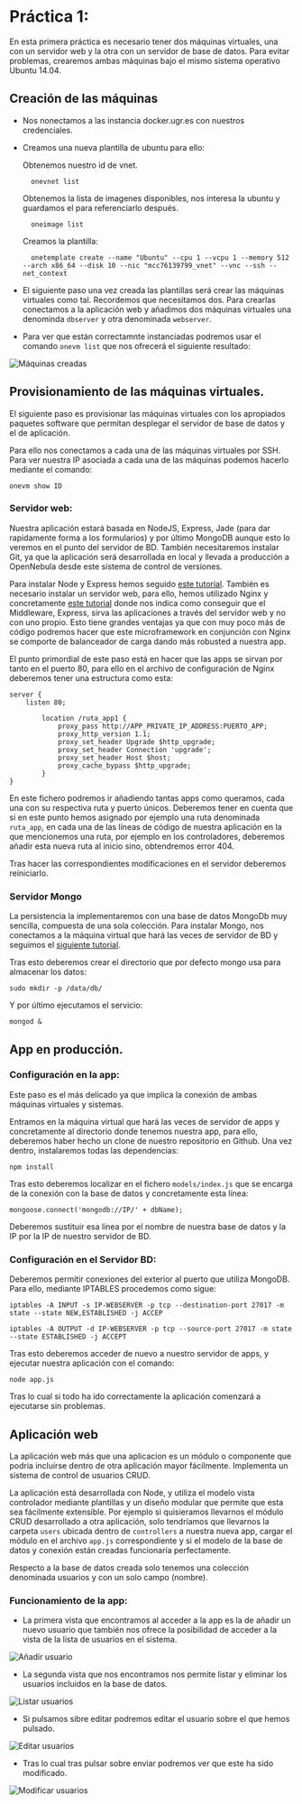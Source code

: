 # Práctica 1:

En esta primera práctica es necesario tener dos máquinas virtuales, una con un servidor web y la otra con un servidor de base de datos. Para evitar problemas, crearemos ambas máquinas bajo el mismo sistema operativo Ubuntu 14.04. 

## Creación de las máquinas

* Nos nonectamos a las instancia docker.ugr.es con nuestros credenciales. 

* Creamos una nueva plantilla de ubuntu para ello:

	Obtenemos nuestro id de vnet. 
	
		onevnet list
	
	Obtenemos la lista de imagenes disponibles, nos interesa la ubuntu y guardamos el <ID> para referenciarlo después. 
	
		oneimage list
	
	Creamos la plantilla:
	
		onetemplate create --name "Ubuntu" --cpu 1 --vcpu 1 --memory 512 --arch x86_64 --disk 10 --nic "mcc76139799_vnet" --vnc --ssh --net_context
		
*	El siguiente paso una vez creada las plantillas será crear las máquinas virtuales como tal. Recordemos que necesitamos dos. Para crearlas conectamos a la aplicación web y añadimos dos máquinas virtuales una denominda ``dbserver`` y otra denominada ``webserver``.
* Para ver que están correctamnte instanciadas podremos usar el comando ``onevm list`` que nos ofrecerá el siguiente resultado:

![Máquinas creadas](images/1.png "MV creadas y corriendo")



## Provisionamiento de las máquinas virtuales. 

El siguiente paso es provisionar las máquinas virtuales con los apropiados paquetes software que permitan desplegar el servidor de base de datos y el de aplicación. 

Para ello nos conectamos a cada una de las máquinas virtuales por SSH. Para ver nuestra IP asociada a cada una de las máquinas podemos hacerlo mediante el comando: 

	onevm show ID

### Servidor web:

Nuestra aplicación estará basada en NodeJS, Express, Jade (para dar rapidamente forma a los formularios) y por último MongoDB aunque esto lo veremos en el punto del servidor de BD. También necesitaremos instalar Git, ya  que la aplicación será desarrollada en local y llevada a producción a OpenNebula desde este sistema de control de versiones. 

Para instalar Node y Express hemos seguido [este tutorial](https://www.vultr.com/docs/installing-node-js-and-express). También es necesario instalar un servidor web, para ello, hemos utilizado Nginx y concretamente [este tutorial](https://www.digitalocean.com/community/tutorials/how-to-set-up-a-node-js-application-for-production-on-ubuntu-14-04) donde nos indica como conseguir que el Middleware, Express, sirva las aplicaciones a través del servidor web y no con uno propio. Esto tiene grandes ventajas ya que con muy poco más de código podremos hacer que este microframework en conjunción con Nginx se comporte de balanceador de carga dando más robusted a nuestra app. 

El punto primordial de este paso está en hacer que las apps se sirvan por tanto en el puerto 80, para ello en el archivo de configuración de Nginx deberemos tener una estructura como esta:

	server {
	    listen 80;

		    location /ruta_app1 {
		        proxy_pass http://APP_PRIVATE_IP_ADDRESS:PUERTO_APP;
		        proxy_http_version 1.1;
		        proxy_set_header Upgrade $http_upgrade;
		        proxy_set_header Connection 'upgrade';
		        proxy_set_header Host $host;
		        proxy_cache_bypass $http_upgrade;
	    	} 	
	}
	
	
En este fichero podremos ir añadiendo tantas apps como queramos, cada una con su respectiva ruta y puerto únicos. Deberemos tener en cuenta que si en este punto hemos asignado por ejemplo una ruta denominada ``ruta_app``, en cada una de las líneas de código de nuestra aplicación en la que mencionemos una ruta, por ejemplo en los controladores, deberemos añadir esta nueva ruta al inicio sino, obtendremos error 404.

Tras hacer las correspondientes modificaciones en el servidor deberemos reiniciarlo. 


### Servidor Mongo

La persistencia la implementaremos con una base de datos MongoDb muy sencilla, compuesta de una sola colección. Para instalar Mongo, nos conectamos a la máquina virtual que hará las veces de servidor de BD y seguimos el [siguiente tutorial](https://docs.mongodb.com/manual/tutorial/install-mongodb-on-ubuntu/). 

Tras esto deberemos crear el directorio que por defecto mongo usa para almacenar los datos:

	sudo mkdir -p /data/db/

Y por último ejecutamos el servicio:

	mongod &	


## App en producción. 


### Configuración en la app:

Este paso es el más delicado ya que implica la conexión de ambas máquinas virtuales y sistemas. 

Entramos en la máquina virtual que hará las veces de servidor de apps y concretamente al directorio donde tenemos nuestra app, para ello, deberemos haber hecho un clone de nuestro repositorio en Github. Una vez dentro, instalaremos todas las dependencias:

	npm install 
	
Tras esto deberemos localizar en el fichero ``models/index.js`` que se encarga de la conexión con la base de datos y concretamente esta línea:

  	mongoose.connect('mongodb://IP/' + dbName);
  	
Deberemos sustituir esa línea por el nombre de nuestra base de datos y la IP por la IP de nuestro servidor de BD.  


### Configuración en el Servidor BD:

Deberemos permitir conexiones del exterior al puerto que utiliza MongoDB. Para ello, mediante IPTABLES procedemos como sigue:

	iptables -A INPUT -s IP-WEBSERVER -p tcp --destination-port 27017 -m state --state NEW,ESTABLISHED -j ACCEP

	iptables -A OUTPUT -d IP-WEBSERVER -p tcp --source-port 27017 -m state --state ESTABLISHED -j ACCEPT	
	
	
Tras esto deberemos acceder de nuevo a nuestro servidor de apps, y ejecutar nuestra aplicación con el comando:

	node app.js
	
Tras lo cual si todo ha ido correctamente la aplicación comenzará a ejecutarse sin problemas. 		


## Aplicación web

La aplicación web más que una aplicacion es un módulo o componente que podria incluirse dentro de otra aplicación mayor fácilmente. Implementa un sistema de control de usuarios CRUD.


La aplicación está desarrollada con Node, y utiliza el modelo vista controlador mediante plantillas y un diseño modular que permite que esta sea fácilmente extensible. Por ejemplo si quisieramos llevarnos el módulo CRUD desarrollado a otra aplicación, solo tendríamos que llevarnos la carpeta ``users`` ubicada dentro de ``controllers`` a nuestra nueva app, cargar el módulo en el archivo ``app.js`` correspondiente y si el modelo de la base de datos y conexión están creadas funcionaría perfectamente. 

Respecto a la base de datos creada solo tenemos una colección denominada usuarios y con un solo campo (nombre).

### Funcionamiento de la app:

* La primera vista que encontramos al acceder a la app es la de añadir un nuevo usuario que también nos ofrece la posibilidad de acceder a la vista de la lista de usuarios en el sistema. 

![Añadir usuario](images/2.png "Añadir usuarios")


* La segunda vista que nos encontramos nos permite listar y eliminar los usuarios incluidos en la base de datos. 

![Listar usuarios](images/3.png "Listar usuarios")


* Si pulsamos sibre editar podremos editar el usuario sobre el que hemos pulsado.

![Editar usuarios](images/4.png "Editar usuarios")

* Tras lo cual tras pulsar sobre enviar podremos ver que este ha sido modificado. 


![Modificar usuarios](images/5.png "Modificar usuarios")


			